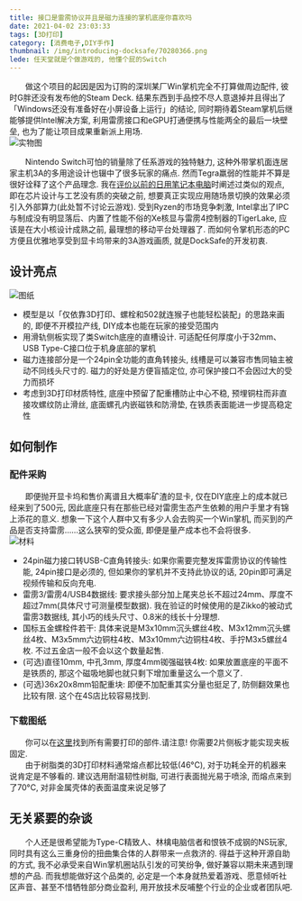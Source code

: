```yaml
---
title: 接口是雷雳协议并且是磁力连接的掌机底座你喜欢吗
date: 2021-04-02 23:03:33
tags: [3D打印]
category: [消费电子,DIY手作]
thumbnail: /img/introducing-docksafe/70280366.png
lede: 任天堂就是个做游戏的, 他懂个屁的Switch
---
```

&emsp;&emsp;做这个项目的起因是因为订购的深圳某厂Win掌机完全不打算做周边配件, 彼时G胖还没有发布他的Steam Deck. 结果东西到手品控不尽人意退掉并且得出了「Windows还没有准备好在小屏设备上运行」的结论, 同时期待着Steam掌机后继能够提供Intel解决方案, 利用雷雳接口和eGPU打通便携与性能两全的最后一块壁垒, 也为了能让项目成果重新派上用场.  
![实物图](/img/introducing-docksafe/docksafe_proto.png)  

&emsp;&emsp;Nintendo Switch可怕的销量除了任系游戏的独特魅力, 这种外带掌机面连居家主机3A的多用途设计也辍中了很多玩家的痛点. 然而Tegra羸弱的性能并不算是很好诠释了这个产品理念. 我在[评价以前的日用笔记本电脑](https://vectordigi.cf/2020/05/30/latitude-7285-review/)时阐述过类似的观点, 即在芯片设计与工艺没有质的突破之前, 想要真正实现应用随场景切换的效果必须引入外部算力(此处暂不讨论云游戏).  受到Ryzen的市场竞争刺激, Intel拿出了IPC与制成没有明显落后、内置了性能不俗的Xe核显与雷雳4控制器的TigerLake, 应该是在大小核设计成熟之前, 最理想的移动平台处理器了. 而如何令掌机形态的PC方便且优雅地享受到显卡坞带来的3A游戏画质, 就是DockSafe的开发初衷.  

## 设计亮点  
![图纸](/img/introducing-docksafe/exploded_view.png)  

* 模型是以「仅依靠3D打印、螺栓和502就连猴子也能轻松装配」的思路来画的, 即便不开模拉产线, DIY成本也能在玩家的接受范围内  
* 用滑轨侧板实现了类Switch底座的直槽设计. 可适配任何厚度小于32mm、USB Type-C接口位于机身底部的掌机  
* 磁力连接部分是一个24pin全功能的直角转接头, 线槽是可以兼容市售同轴主被动不同线头尺寸的. 磁力的好处是方便盲插定位, 亦可保护接口不会因过大的受力而损坏  
* 考虑到3D打印材质特性, 底座中预留了配重槽防止中心不稳, 预埋铜柱而非直接攻螺纹防止滑丝, 底面螺孔内嵌磁铁和防滑垫, 在铁质表面能进一步提高稳定性  

## 如何制作  
### 配件采购  
&emsp;&emsp;即便抛开显卡坞和售价离谱且大概率矿渣的显卡, 仅在DIY底座上的成本就已经来到了500元, 因此底座只有在那些已经对雷雳生态产生依赖的用户手里才有锦上添花的意义. 想象一下这个人群中又有多少人会去购买一个Win掌机, 而买到的产品是否支持雷雳……这么狭窄的受众面, 即便是量产成本也不会将很多.  
![材料](/img/introducing-docksafe/material.png)  

* 24pin磁力接口转USB-C直角转接头: 如果你需要完整发挥雷雳协议的传输性能, 24pin接口是必须的, 但如果你的掌机并不支持此协议的话, 20pin即可满足视频传输和反向充电.  
* 雷雳3/雷雳4/USB4数据线: 要求接头部分加上尾夹总长不超过24mm、厚度不超过7mm(具体尺寸可测量模型数据). 我在验证的时候使用的是Zikko的被动式雷雳3数据线, 其小巧的线头尺寸、0.8米的线长十分理想.  
* 国标五金螺栓件若干: 具体来说是M3x10mm沉头螺丝4枚、M3x12mm沉头螺丝4枚、M3x5mm六边铜柱4枚、M3x10mm六边铜柱4枚、手拧M3x5螺丝4枚. 不过五金店一般不会以这个数量起售.  
* (可选)直径10mm, 中孔3mm, 厚度4mm铷强磁铁4枚: 如果放置底座的平面不是铁质的, 那这个磁吸地脚也就只剩下增加重量这么一个意义了.  
* (可选)36x20x8mm铅配重块: 即便不加配重其实分量也挺足了, 防侧翻效果也比较有限. 这个在4S店比较容易找到.  

### 下载图纸  
&emsp;&emsp;你可以在[这里](https://grabcad.com/library/docksafe-1)找到所有需要打印的部件.请注意! 你需要2片侧板才能实现夹板固定.   
&emsp;&emsp;由于树脂类的3D打印材料通常熔点都比较低(46°C), 对于功耗全开的机器来说肯定是不够看的. 建议选用耐温韧性树脂, 可进行表面抛光易于喷涂, 而熔点来到了70°C, 对非金属壳体的表面温度来说足够了  

## 无关紧要的杂谈  
&emsp;&emsp;个人还是很希望能为Type-C精致人、林檎电脑信者和恨铁不成钢的NS玩家, 同时具有这么三重身份的扭曲集合体的人群带来一点救济的. 得益于这种开源自助的方式, 我不必承受来自Win掌机圈站队引发的可笑纷争, 做好兼容以期未来遇到理想的产品. 而我想能做好这个品类的, 必定是一个本身就热爱着游戏、愿意倾听社区声音、甚至不惜牺牲部分商业盈利, 用开放技术反哺整个行业的企业或者团队吧.  